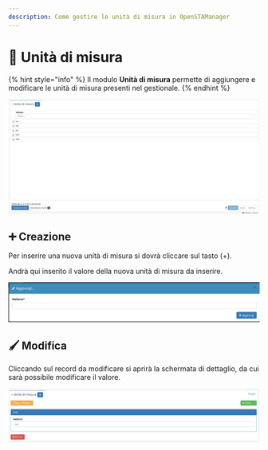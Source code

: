 ```yaml
---
description: Come gestire le unità di misura in OpenSTAManager
---
```


# 📏 Unità di misura

{% hint style="info" %}
Il modulo **Unità di misura** permette di aggiungere e modificare le unità di misura presenti nel gestionale.
{% endhint %}

![](<../../../../.gitbook/assets/image (169).png>)

## ➕ Creazione

Per inserire una nuova unità di misura si dovrà cliccare sul tasto (+).

Andrà qui inserito il valore della nuova unità di misura da inserire.

![](<../../../../.gitbook/assets/image (306).png>)

## 🖌️ Modifica

Cliccando sul record da modificare si aprirà la schermata di dettaglio, da cui sarà possibile modificare il valore.

![](<../../../../.gitbook/assets/image (278).png>)
